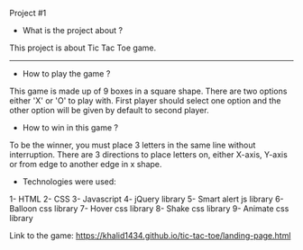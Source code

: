 Project #1

- What is the project about ? 

This project is about Tic Tac Toe game. 

<hr>



- How to play the game ?

This game is made up of 9 boxes in a square shape. There are two options either 'X' or 'O' to play with. First player should select one option and the other option will be given by default to second player. 

- How to win in this game ?

To be the winner, you must place 3 letters in the same line without interruption. There are 3 directions to place letters on, either X-axis, Y-axis or from edge to another edge in x shape.


- Technologies were used:

1- HTML
2- CSS
3- Javascript
4- jQuery library
5- Smart alert js library
6- Balloon css library
7- Hover css library
8- Shake css library
9- Animate css library


Link to the game:
https://khalid1434.github.io/tic-tac-toe/landing-page.html
